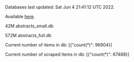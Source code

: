 Databases last updated: Sat Jun  4 21:41:12 UTC 2022. 

Available [here](https://github.com/cbeauhilton/ash-db/releases).


42M	abstracts_small.db

572M	abstracts_full.db

Current number of items in db:
[{"count(*)": 96904}]

Current number of scraped items in db:
[{"count(*)": 67488}]
